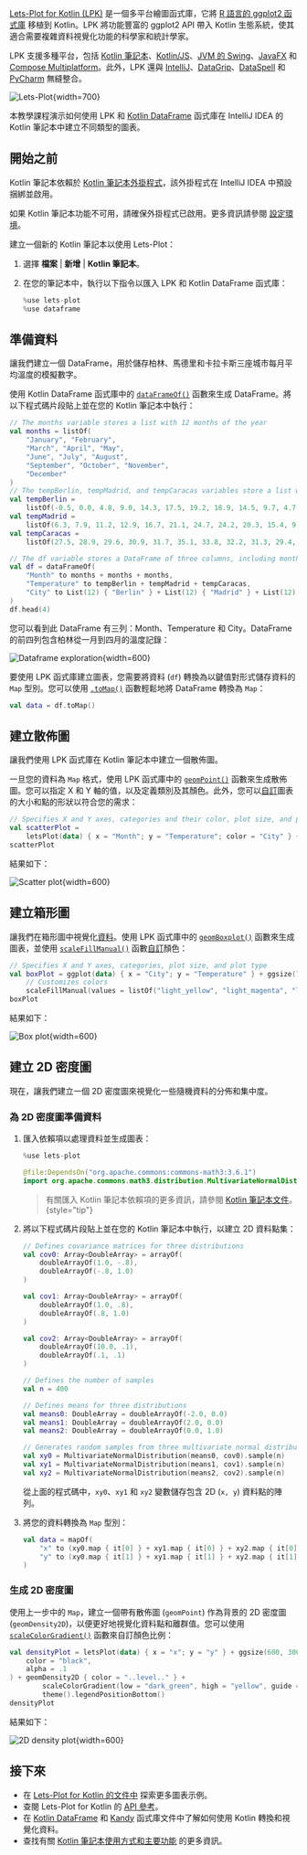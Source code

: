 [//]: # (title: 使用 Lets-Plot for Kotlin 進行資料視覺化)

[Lets-Plot for Kotlin (LPK)](https://lets-plot.org/kotlin/get-started.html) 是一個多平台繪圖函式庫，它將 [R 語言的 ggplot2 函式庫](https://ggplot2.tidyverse.org/) 移植到 Kotlin。LPK 將功能豐富的 ggplot2 API 帶入 Kotlin 生態系統，使其適合需要複雜資料視覺化功能的科學家和統計學家。

LPK 支援多種平台，包括 [Kotlin 筆記本](data-analysis-overview.md#notebooks)、[Kotlin/JS](js-overview.md)、[JVM 的 Swing](https://docs.oracle.com/javase/8/docs/technotes/guides/swing/)、[JavaFX](https://openjfx.io/) 和 [Compose Multiplatform](https://www.jetbrains.com/lp/compose-multiplatform/)。此外，LPK 還與 [IntelliJ](https://www.jetbrains.com/idea/)、[DataGrip](https://www.jetbrains.com/datagrip/)、[DataSpell](https://www.jetbrains.com/dataspell/) 和 [PyCharm](https://www.jetbrains.com/pycharm/) 無縫整合。

![Lets-Plot](lets-plot-overview.png){width=700}

本教學課程演示如何使用 LPK 和 [Kotlin DataFrame](https://kotlin.github.io/dataframe/home.html) 函式庫在 IntelliJ IDEA 的 Kotlin 筆記本中建立不同類型的圖表。

## 開始之前

Kotlin 筆記本依賴於 [Kotlin 筆記本外掛程式](https://plugins.jetbrains.com/plugin/16340-kotlin-notebook)，該外掛程式在 IntelliJ IDEA 中預設捆綁並啟用。

如果 Kotlin 筆記本功能不可用，請確保外掛程式已啟用。更多資訊請參閱 [設定環境](kotlin-notebook-set-up-env.md)。

建立一個新的 Kotlin 筆記本以使用 Lets-Plot：

1.  選擇 **檔案** | **新增** | **Kotlin 筆記本**。
2.  在您的筆記本中，執行以下指令以匯入 LPK 和 Kotlin DataFrame 函式庫：

    ```kotlin
    %use lets-plot
    %use dataframe
    ```

## 準備資料

讓我們建立一個 DataFrame，用於儲存柏林、馬德里和卡拉卡斯三座城市每月平均溫度的模擬數字。

使用 Kotlin DataFrame 函式庫中的 [`dataFrameOf()`](https://kotlin.github.io/dataframe/createdataframe.html#dataframeof) 函數來生成 DataFrame。將以下程式碼片段貼上並在您的 Kotlin 筆記本中執行：

```kotlin
// The months variable stores a list with 12 months of the year
val months = listOf(
    "January", "February",
    "March", "April", "May",
    "June", "July", "August",
    "September", "October", "November",
    "December"
)
// The tempBerlin, tempMadrid, and tempCaracas variables store a list with temperature values for each month
val tempBerlin =
    listOf(-0.5, 0.0, 4.8, 9.0, 14.3, 17.5, 19.2, 18.9, 14.5, 9.7, 4.7, 1.0)
val tempMadrid =
    listOf(6.3, 7.9, 11.2, 12.9, 16.7, 21.1, 24.7, 24.2, 20.3, 15.4, 9.9, 6.6)
val tempCaracas =
    listOf(27.5, 28.9, 29.6, 30.9, 31.7, 35.1, 33.8, 32.2, 31.3, 29.4, 28.9, 27.6)

// The df variable stores a DataFrame of three columns, including monthly records, temperature, and cities
val df = dataFrameOf(
    "Month" to months + months + months,
    "Temperature" to tempBerlin + tempMadrid + tempCaracas,
    "City" to List(12) { "Berlin" } + List(12) { "Madrid" } + List(12) { "Caracas" }
)
df.head(4)
```

您可以看到此 DataFrame 有三列：Month、Temperature 和 City。DataFrame 的前四列包含柏林從一月到四月的溫度記錄：

![Dataframe exploration](visualization-dataframe-temperature.png){width=600}

要使用 LPK 函式庫建立圖表，您需要將資料 (`df`) 轉換為以鍵值對形式儲存資料的 `Map` 型別。您可以使用 [`.toMap()`](https://kotlinlang.org/api/latest/jvm/stdlib/kotlin.collections/to-map.html) 函數輕鬆地將 DataFrame 轉換為 `Map`：

```kotlin
val data = df.toMap()
```

## 建立散佈圖

讓我們使用 LPK 函式庫在 Kotlin 筆記本中建立一個散佈圖。

一旦您的資料為 `Map` 格式，使用 LPK 函式庫中的 [`geomPoint()`](https://lets-plot.org/kotlin/api-reference/-lets--plot--kotlin/org.jetbrains.letsPlot.geom/geom-point/index.html) 函數來生成散佈圖。您可以指定 X 和 Y 軸的值，以及定義類別及其顏色。此外，您可以[自訂](https://lets-plot.org/kotlin/aesthetics.html#point-shapes)圖表的大小和點的形狀以符合您的需求：

```kotlin
// Specifies X and Y axes, categories and their color, plot size, and plot type
val scatterPlot =
    letsPlot(data) { x = "Month"; y = "Temperature"; color = "City" } + ggsize(600, 500) + geomPoint(shape = 15)
scatterPlot
```

結果如下：

![Scatter plot](lets-plot-scatter.svg){width=600}

## 建立箱形圖

讓我們在箱形圖中視覺化[資料](#prepare-the-data)。使用 LPK 函式庫中的 [`geomBoxplot()`](https://lets-plot.org/kotlin/api-reference/-lets--plot--kotlin/org.jetbrains.letsPlot.geom/geom-boxplot.html) 函數來生成圖表，並使用 [`scaleFillManual()`](https://lets-plot.org/kotlin/api-reference/-lets--plot--kotlin/org.jetbrains.letsPlot.scale/scale-fill-manual.html) 函數[自訂](https://lets-plot.org/kotlin/aesthetics.html#point-shapes)顏色：

```kotlin
// Specifies X and Y axes, categories, plot size, and plot type
val boxPlot = ggplot(data) { x = "City"; y = "Temperature" } + ggsize(700, 500) + geomBoxplot { fill = "City" } +
    // Customizes colors        
    scaleFillManual(values = listOf("light_yellow", "light_magenta", "light_green"))
boxPlot
```

結果如下：

![Box plot](box-plot.svg){width=600}

## 建立 2D 密度圖

現在，讓我們建立一個 2D 密度圖來視覺化一些隨機資料的分佈和集中度。

### 為 2D 密度圖準備資料

1.  匯入依賴項以處理資料並生成圖表：

    ```kotlin
    %use lets-plot

    @file:DependsOn("org.apache.commons:commons-math3:3.6.1")
    import org.apache.commons.math3.distribution.MultivariateNormalDistribution
    ```

    > 有關匯入 Kotlin 筆記本依賴項的更多資訊，請參閱 [Kotlin 筆記本文件](https://www.jetbrains.com/help/idea/kotlin-notebook.html#add-dependencies)。
    > {style="tip"}

2.  將以下程式碼片段貼上並在您的 Kotlin 筆記本中執行，以建立 2D 資料點集：

    ```kotlin
    // Defines covariance matrices for three distributions
    val cov0: Array<DoubleArray> = arrayOf(
        doubleArrayOf(1.0, -.8),
        doubleArrayOf(-.8, 1.0)
    )
    
    val cov1: Array<DoubleArray> = arrayOf(
        doubleArrayOf(1.0, .8),
        doubleArrayOf(.8, 1.0)
    )
    
    val cov2: Array<DoubleArray> = arrayOf(
        doubleArrayOf(10.0, .1),
        doubleArrayOf(.1, .1)
    )
    
    // Defines the number of samples
    val n = 400
    
    // Defines means for three distributions
    val means0: DoubleArray = doubleArrayOf(-2.0, 0.0)
    val means1: DoubleArray = doubleArrayOf(2.0, 0.0)
    val means2: DoubleArray = doubleArrayOf(0.0, 1.0)
    
    // Generates random samples from three multivariate normal distributions
    val xy0 = MultivariateNormalDistribution(means0, cov0).sample(n)
    val xy1 = MultivariateNormalDistribution(means1, cov1).sample(n)
    val xy2 = MultivariateNormalDistribution(means2, cov2).sample(n)
    ```

    從上面的程式碼中，`xy0`、`xy1` 和 `xy2` 變數儲存包含 2D (`x, y`) 資料點的陣列。

3.  將您的資料轉換為 `Map` 型別：

    ```kotlin
    val data = mapOf(
        "x" to (xy0.map { it[0] } + xy1.map { it[0] } + xy2.map { it[0] }).toList(),
        "y" to (xy0.map { it[1] } + xy1.map { it[1] } + xy2.map { it[1] }).toList()
    )
    ```

### 生成 2D 密度圖

使用上一步中的 `Map`，建立一個帶有散佈圖 (`geomPoint`) 作為背景的 2D 密度圖 (`geomDensity2D`)，以便更好地視覺化資料點和離群值。您可以使用 [`scaleColorGradient()`](https://lets-plot.org/kotlin/api-reference/-lets--plot--kotlin/org.jetbrains.letsPlot.scale/scale-color-gradient.html) 函數來自訂顏色比例：

```kotlin
val densityPlot = letsPlot(data) { x = "x"; y = "y" } + ggsize(600, 300) + geomPoint(
    color = "black",
    alpha = .1
) + geomDensity2D { color = "..level.." } +
        scaleColorGradient(low = "dark_green", high = "yellow", guide = guideColorbar(barHeight = 10, barWidth = 300)) +
        theme().legendPositionBottom()
densityPlot
```

結果如下：

![2D density plot](2d-density-plot.svg){width=600}

## 接下來

*   在 [Lets-Plot for Kotlin 的文件中](https://lets-plot.org/kotlin/charts.html) 探索更多圖表示例。
*   查閱 Lets-Plot for Kotlin 的 [API 參考](https://lets-plot.org/kotlin/api-reference/)。
*   在 [Kotlin DataFrame](https://kotlin.github.io/dataframe/info.html) 和 [Kandy](https://kotlin.github.io/kandy/welcome.html) 函式庫文件中了解如何使用 Kotlin 轉換和視覺化資料。
*   查找有關 [Kotlin 筆記本使用方式和主要功能](https://www.jetbrains.com/help/idea/kotlin-notebook.html) 的更多資訊。